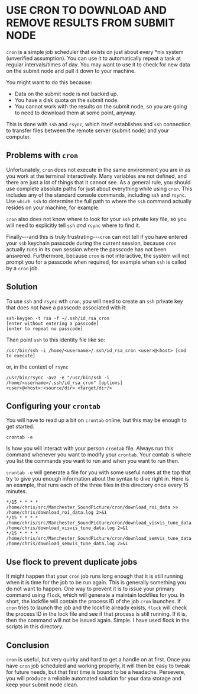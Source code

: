 USE CRON TO DOWNLOAD AND REMOVE RESULTS FROM SUBMIT NODE
========================================================
`cron` is a simple job scheduler that exists on just about every \*nix
system (unverified assumption). You can use it to automatically repeat a
task at regular intervals/times of day. You may want to use it to check
for new data on the submit node and pull it down to your machine.

You might want to do this because:
- Data on the submit node is not backed up.
- You have a disk quota on the submit node.
- You cannot work with the results on the submit node, so you are going
  to need to download them at some point, anyway.

This is done with `ssh` and `rsync`, which itself establishes and `ssh`
connection to transfer files between the remote server (submit node) and
your computer.

Problems with `cron`
--------------------
Unfortunately, `cron` does not execute in the same environment you are
in as you work at the terminal interactively. Many variables are not
defined, and there are just a lot of things that it cannot see. As a
general rule, you should use complete absolute paths for just about
everything while using `cron`. This includes any of the standard console
commands, including `ssh` and `rsync`. Use `which ssh` to determine the
full path to where the `ssh` command actually resides on your machine,
for example.

`cron` also does not know where to look for your `ssh` private key file,
so you will need to explicitly tell `ssh` _and_ `rsync` where to find
it.

Finally---and this is truly frustrating---`cron` can not tell if you
have entered your `ssh` keychain passcode during the current session,
because `cron` actually runs in its own session where the passcode has
not been answered. Furthermore, because `cron` is not interactive, the
system will not prompt you for a passcode when required, for example
when `ssh` is called by a `cron` job.

Solution
--------
To use `ssh` and `rsync` wth `cron`, you will need to create an `ssh`
private key that does not have a passcode associated with it:

```
ssh-keygen -t rsa -f ~/.ssh/id_rsa_cron
[enter without entering a passcode]
[enter to repeat no passcode]
```

Then point `ssh` to this identity file like so:

```
/usr/bin/ssh -i /home/<username>/.ssh/id_rsa_cron <user>@<host> [cmd to execute]
```

or, in the context of `rsync`

```
/usr/bin/rsync -avz -e "/usr/bin/ssh -i /home/<username>/.ssh/id_rsa_cron" [options]
<user>@<host>:<source/dir> <target/dir/>
```

Configuring your `crontab`
--------------------------
You will have to read up a bit on `crontab` online, but this may be
enough to get started. 

```
crontab -e
```

Is how you will interact with your person `crontab` file. Always run
this command whenever you want to modify your `crontab`. Your contab is
where you list the commands you want to run and when you want to run
then.

`crontab -e` will generate a file for you with some useful notes at the
top that try to give you enough information about the syntax to dive
right in. Here is an example, that runs each of the three files in this
directory once every 15 minutes.

```
*/15 * * * *
/home/chris/src/Manchester_SoundPicture/cron/download_roi_data >>
/home/chris/download_roi_data.log 2>&1
*/15 * * * *
/home/chris/src/Manchester_SoundPicture/cron/download_visvis_tune_data
/home/chris/download_visvis_tune_data.log 2>&1
*/15 * * * *
/home/chris/src/Manchester_SoundPicture/cron/download_semvis_tune_data
/home/chris/download_semvis_tune_data.log 2>&1
```

Use flock to prevent duplicate jobs
-----------------------------------
It might happen that your `cron` job runs long enough that it is still
running when it is time for the job to be run again. This is generally
something you do not want to happen. One way to prevent it is to issue
your primary command using `flock`, which will generate a maintain
lockfiles for you. In short, the lockfile will contain the process ID of
the job `cron` launches. If `cron` tries to launch the job and the
lockfile already exists, `flock` will check the process ID in the lock
file and see if that process is still running. If it is, then the
command will not be issued again. Simple. I have used flock in the
scripts in this directory.

Conclusion
----------
`cron` is useful, but very quirky and hard to get a handle on at first.
Once you have `cron` job scheduled and working properly, it will then be
easy to tweak for future needs, but that first time is bound to be a
headache. Persevere, you will produce a reliable automated solution for
your data storage and keep your submit node clean.

